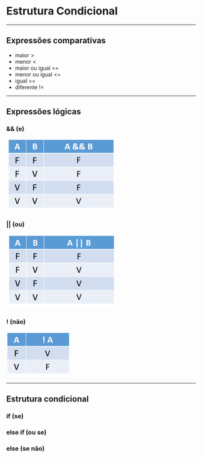 # Estrutura Condicional

---

## Expressões comparativas
-  maior >
-  menor <
-  maior ou igual >=
-  menor ou igual <=
-  igual == 
-  diferente !=
---
## Expressões lógicas

### && (e)
![img.png](img.png)
### || (ou)
![img_1.png](../imagens/img_1.png)
### ! (não)
![img.png](../imagens/img_2.png)

---

## Estrutura condicional
### if (se)
### else if (ou se)
### else (se não)